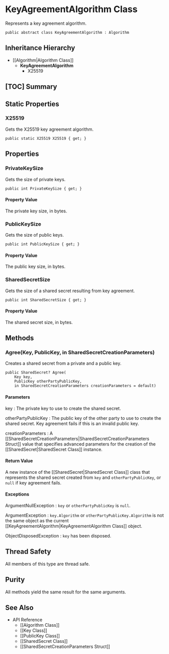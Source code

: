 # KeyAgreementAlgorithm Class

Represents a key agreement algorithm.

    public abstract class KeyAgreementAlgorithm : Algorithm


## Inheritance Hierarchy

* [[Algorithm|Algorithm Class]]
    * **KeyAgreementAlgorithm**
        * X25519


## [TOC] Summary


## Static Properties


### X25519

Gets the X25519 key agreement algorithm.

    public static X25519 X25519 { get; }


## Properties


### PrivateKeySize

Gets the size of private keys.

    public int PrivateKeySize { get; }

#### Property Value

The private key size, in bytes.


### PublicKeySize

Gets the size of public keys.

    public int PublicKeySize { get; }

#### Property Value

The public key size, in bytes.


### SharedSecretSize

Gets the size of a shared secret resulting from key agreement.

    public int SharedSecretSize { get; }

#### Property Value

The shared secret size, in bytes.


## Methods


### Agree(Key, PublicKey, in SharedSecretCreationParameters)

Creates a shared secret from a private and a public key.

    public SharedSecret? Agree(
        Key key,
        PublicKey otherPartyPublicKey,
        in SharedSecretCreationParameters creationParameters = default)

#### Parameters

key
: The private key to use to create the shared secret.

otherPartyPublicKey
: The public key of the other party to use to create the shared secret.
    Key agreement fails if this is an invalid public key.

creationParameters
: A [[SharedSecretCreationParameters|SharedSecretCreationParameters Struct]]
    value that specifies advanced parameters for the creation of the
    [[SharedSecret|SharedSecret Class]] instance.

#### Return Value

A new instance of the [[SharedSecret|SharedSecret Class]] class that represents
the shared secret created from `key` and `otherPartyPublicKey`, or `null` if key
agreement fails.

#### Exceptions

ArgumentNullException
: `key` or `otherPartyPublicKey` is `null`.

ArgumentException
: `key.Algorithm` or `otherPartyPublicKey.Algorithm` is not the same object as
    the current [[KeyAgreementAlgorithm|KeyAgreementAlgorithm Class]] object.

ObjectDisposedException
: `key` has been disposed.


## Thread Safety

All members of this type are thread safe.


## Purity

All methods yield the same result for the same arguments.


## See Also

* API Reference
    * [[Algorithm Class]]
    * [[Key Class]]
    * [[PublicKey Class]]
    * [[SharedSecret Class]]
    * [[SharedSecretCreationParameters Struct]]
